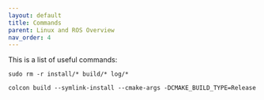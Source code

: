 ```yaml
---
layout: default
title: Commands
parent: Linux and ROS Overview
nav_order: 4
---
```


This is a list of useful commands:



```
sudo rm -r install/* build/* log/*

colcon build --symlink-install --cmake-args -DCMAKE_BUILD_TYPE=Release
```